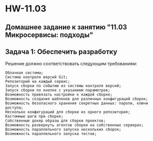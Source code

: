 # HW-11.03

## Домашнее задание к занятию "11.03 Микросервисы: подходы"

## Задача 1: Обеспечить разработку

Решение должно соответствовать следующим требованиям:

    Облачная система;
    Система контроля версий Git;
    Репозиторий на каждый сервис;
    Запуск сборки по событию из системы контроля версий;
    Запуск сборки по кнопке с указанием параметров;
    Возможность привязать настройки к каждой сборке;
    Возможность создания шаблонов для различных конфигураций сборок;
    Возможность безопасного хранения секретных данных: пароли, ключи доступа;
    Несколько конфигураций для сборки из одного репозитория;
    Кастомные шаги при сборке;
    Собственные докер образы для сборки проектов;
    Возможность развернуть агентов сборки на собственных серверах;
    Возможность параллельного запуска нескольких сборок;
    Возможность параллельного запуска тестов;

